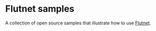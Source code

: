 # Flutnet samples
A collection of open source samples that illustrate how to use [Flutnet](https://www.flutnet.com).
